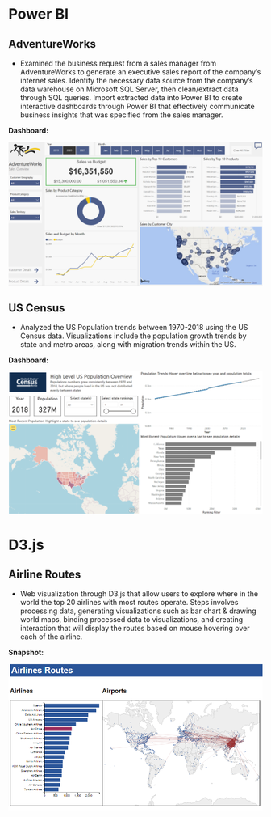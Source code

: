 # Power BI
## AdventureWorks

- Examined the business request from a sales manager from AdventureWorks to generate an executive sales report of the company’s internet sales. Identify the necessary data source from the company’s data warehouse on Microsoft SQL Server, then clean/extract data through SQL queries. Import extracted data into Power BI to create interactive dashboards through Power BI that effectively communicate business insights that was specified from the sales manager.

**Dashboard:**  

[![name](/images/dashboard_adventureworks.PNG)](https://app.powerbi.com/view?r=eyJrIjoiOGM2YzRlMzEtOGU0YS00MDBlLWEwNDAtOGVjNTAyZTQ3YzA0IiwidCI6ImUzNWZkZDkzLTAxM2QtNDc3MC1hZDNmLTgwZGJmNWUxNmEzNSJ9&pageName=ReportSection "Click Here!")

## US Census

- Analyzed the US Population trends between 1970-2018 using the US Census data. Visualizations include the population growth trends by state and metro areas, along with migration trends within the US. 

**Dashboard:**  

[![name](/images/US_Census_snapshot.PNG)](https://app.powerbi.com/view?r=eyJrIjoiY2FlNTYwNjctZDY3NC00MGRiLTk2MTUtODQwYTQyMTBhOGM1IiwidCI6ImUzNWZkZDkzLTAxM2QtNDc3MC1hZDNmLTgwZGJmNWUxNmEzNSJ9 "Click Here!")


# D3.js
## Airline Routes

- Web visualization through D3.js that allow users to explore where in the world the top 20 airlines with most routes operate. Steps involves processing data, generating visualizations such as bar chart & drawing world maps, binding processed data to visualizations, and creating interaction that will display the routes based on mouse hovering over each of the airline.

**Snapshot:**  

![name](/images/d3_airline_routes.PNG)
